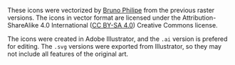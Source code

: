 These icons were vectorized by [Bruno Philipe](http://www.brunophilipe.com) from the previous raster versions.
The icons in vector format are licensed under the Attribution-ShareAlike 4.0 International ([CC BY-SA 4.0](http://creativecommons.org/licenses/by-sa/4.0/)) Creative Commons license.

The icons were created in Adobe Illustrator, and the `.ai` version is prefered for editing. The `.svg` versions were exported from Illustrator, so they may not include all features of the original art.